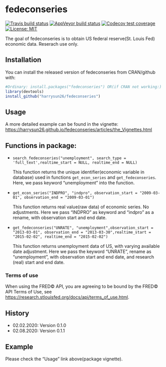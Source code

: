 
<!-- README.md is generated from README.Rmd. Please edit that file -->

# fedeconseries

<!-- badges: start -->

[![Travis build
status](https://travis-ci.org/harrysun26/fedeconseries.svg?branch=master)](https://travis-ci.org/harrysun26/fedeconseries)
[![AppVeyor build
status](https://ci.appveyor.com/api/projects/status/github/harrysun26/fedeconseries?branch=master&svg=true)](https://ci.appveyor.com/project/harrysun26/fedeconseries)
[![Codecov test
coverage](https://codecov.io/gh/harrysun26/fedeconseries/branch/master/graph/badge.svg)](https://codecov.io/gh/harrysun26/fedeconseries?branch=master)
[![License:
MIT](https://img.shields.io/badge/License-MIT-yellow.svg)](https://opensource.org/licenses/MIT)
<!-- badges: end -->

The goal of fedeconseries is to obtain US federal reserve(St. Louis Fed)
economic data. Reserach use only.

## Installation

You can install the released version of fedeconseries from CRAN/github
with:

``` r
#Ordinary: install.packages("fedeconseries") OR(if CRAN not working:)
library(devtools)
install_github("harrysun26/fedeconseries")
```

## Usage

A more detailed example can be found in the vignette:
<https://harrysun26.github.io/fedeconseries/articles/the_Vignettes.html>

## Functions in package:

  - `search_fedeconseries("unemployment", search_type =
    'full_text',realtime_start = NULL, realtime_end = NULL)`
    
    This function returns the unique identifier(economic variable in
    database) used in functions `get_econ_series` and
    `get_fedeconseries`. Here, we pass keyword “unemployment” into the
    function.

  - `get_econ_series("INDPRO", "indpro", observation_start =
    "2009-03-01", observation_end = "2009-03-01")`
    
    This function returns real value(raw data) of economic series. No
    adjustments. Here we pass “INDPRO” as keyword and “indpro” as a
    rename, with observation start and end date.

  - `get_fedeconseries("UNRATE", "unemployment",observation_start =
    "2013-03-01", observation_end = "2013-03-30",realtime_start =
    "2015-02-02", realtime_end = "2015-02-02")`
    
    This function returns unemployment data of US, with varying
    available date adjustment. Here we pass the keyword “UNRATE”, rename
    as “unemployment”, with observation start and end date, and research
    (real) start and end date.

### Terms of use

When using the FRED© API, you are agreeing to be bound by the FRED© API
Terms of Use, see
<https://research.stlouisfed.org/docs/api/terms_of_use.html>.

## History

  - 02.02.2020: Version 0.1.0
  - 02.08.2020: Version 0.1.1

## Example

Please check the “Usage” link above(package vignette).
